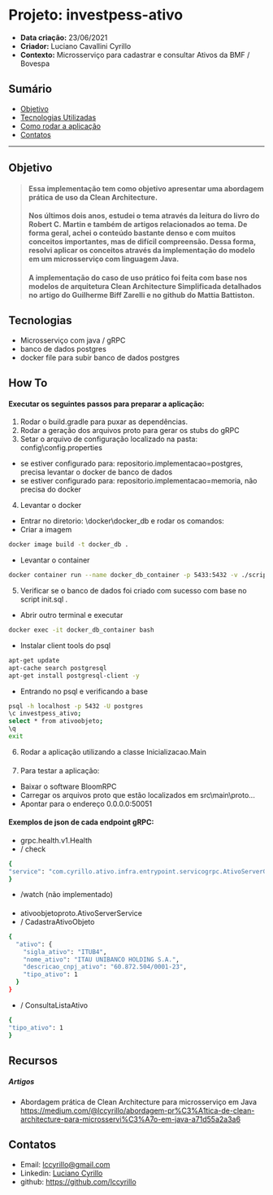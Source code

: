 # Projeto: investpess-ativo
* **Data criação:** 23/06/2021
* **Criador:** Luciano Cavallini Cyrillo
* **Contexto:** Microsserviço para cadastrar e consultar Ativos da BMF / Bovespa
####

## **Sumário**
* [Objetivo](#objetivo)
* [Tecnologias Utilizadas](#tecnologias)
* [Como rodar a aplicação](#howto)
* [Contatos](#contatos)

***

## Objetivo

> #### Essa implementação tem como objetivo apresentar uma abordagem prática de uso da Clean Architecture.
> #### Nos últimos dois anos, estudei o tema através da leitura do livro do Robert C. Martin e também de artigos relacionados ao tema. De forma geral, achei o conteúdo bastante denso e com muitos conceitos importantes, mas de difícil compreensão. Dessa forma, resolvi aplicar os conceitos através da implementação do modelo em um microsserviço com linguagem Java.
> #### A implementação do caso de uso prático foi feita com base nos modelos de arquitetura Clean Architecture Simplificada detalhados no artigo do Guilherme Biff Zarelli e no github do Mattia Battiston.

## Tecnologias

* Microsserviço com java / gRPC
* banco de dados postgres
* docker file para subir banco de dados postgres

## How To
#### Executar os seguintes passos para preparar a aplicação:
1. Rodar o build.gradle para puxar as dependências.
2. Rodar a geração dos arquivos proto para gerar os stubs do gRPC
3. Setar o arquivo de configuração localizado na pasta: config\config.properties
*  se estiver configurado para: repositorio.implementacao=postgres, precisa levantar o docker de banco de dados
*  se estiver configurado para: repositorio.implementacao=memoria, não precisa do docker
4. Levantar o docker
* Entrar no diretorio: \docker\docker_db e rodar os comandos:
* Criar a imagem
```sh
docker image build -t docker_db .
```
* Levantar o container
```sh
docker container run --name docker_db_container -p 5433:5432 -v ./scripts:/scripts -v C:\Arquivos\01_PRJSW\investpess-teste\investpess-ativo\docker\docker_db\scripts\init.sql:/docker-entrypoint-initdb.d/init.sql -v dados_dev:/var/lib/postgresql/data docker_db
```
5. Verificar se o banco de dados foi criado com sucesso com base no script init.sql . 
* Abrir outro terminal e executar
```sh
docker exec -it docker_db_container bash
```
* Instalar client tools do psql
```sh
apt-get update
apt-cache search postgresql
apt-get install postgresql-client -y
```
* Entrando no psql e verificando a base
```sh
psql -h localhost -p 5432 -U postgres
\c investpess_ativo;
select * from ativoobjeto;
\q
exit
```
6. Rodar a aplicação utilizando a classe Inicializacao.Main
####
7. Para testar a aplicação:
* Baixar o software BloomRPC
* Carregar os arquivos proto que estão localizados em src\main\proto\...
* Apontar para o endereço 0.0.0.0:50051

#### Exemplos de json de cada endpoint gRPC:
* grpc.health.v1.Health
* / check
```sh
{
"service": "com.cyrillo.ativo.infra.entrypoint.servicogrpc.AtivoServerGRPC"
}
```
* /watch (não implementado)
####
* ativoobjetoproto.AtivoServerService
* / CadastraAtivoObjeto
```sh
{
  "ativo": {
    "sigla_ativo": "ITUB4",
    "nome_ativo": "ITAU UNIBANCO HOLDING S.A.",
    "descricao_cnpj_ativo": "60.872.504/0001-23",
    "tipo_ativo": 1
  }
}
```
* / ConsultaListaAtivo
```sh
{
"tipo_ativo": 1
}
```

## Recursos

##### Artigos
* Abordagem prática de Clean Architecture para microsserviço em Java
  https://medium.com/@lccyrillo/abordagem-pr%C3%A1tica-de-clean-architecture-para-microsservi%C3%A7o-em-java-a71d55a2a3a6

## Contatos

* Email: lccyrillo@gmail.com  
* Linkedin: [Luciano Cyrillo](https://www.linkedin.com/in/luciano-cyrillo/)
* github: https://github.com/lccyrillo
